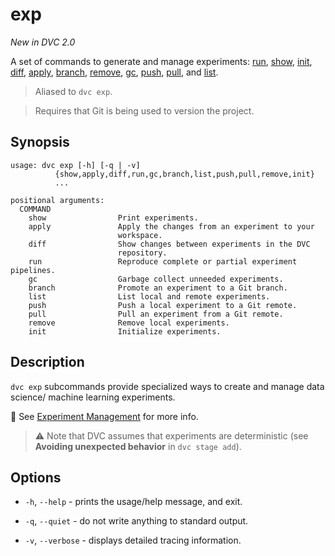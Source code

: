 # exp

_New in DVC 2.0_

A set of commands to generate and manage <abbr>experiments</abbr>:
[run](/doc/command-reference/exp/run), [show](/doc/command-reference/exp/show),
[init](/doc/command-reference/exp/init),
[diff](/doc/command-reference/exp/diff),
[apply](/doc/command-reference/exp/apply),
[branch](/doc/command-reference/exp/branch),
[remove](/doc/command-reference/exp/remove),
[gc](/doc/command-reference/exp/gc), [push](/doc/command-reference/exp/list),
[pull](/doc/command-reference/exp/pull), and
[list](/doc/command-reference/exp/list).

> Aliased to `dvc exp`.

> Requires that Git is being used to version the project.

## Synopsis

```usage
usage: dvc exp [-h] [-q | -v]
          {show,apply,diff,run,gc,branch,list,push,pull,remove,init}
          ...

positional arguments:
  COMMAND
    show                Print experiments.
    apply               Apply the changes from an experiment to your
                        workspace.
    diff                Show changes between experiments in the DVC
                        repository.
    run                 Reproduce complete or partial experiment pipelines.
    gc                  Garbage collect unneeded experiments.
    branch              Promote an experiment to a Git branch.
    list                List local and remote experiments.
    push                Push a local experiment to a Git remote.
    pull                Pull an experiment from a Git remote.
    remove              Remove local experiments.
    init                Initialize experiments.
```

## Description

`dvc exp` subcommands provide specialized ways to create and manage data
science/ machine learning experiments.

📖 See [Experiment Management](/doc/user-guide/experiment-management) for more
info.

> ⚠️ Note that DVC assumes that experiments are deterministic (see **Avoiding
> unexpected behavior** in `dvc stage add`).

## Options

- `-h`, `--help` - prints the usage/help message, and exit.

- `-q`, `--quiet` - do not write anything to standard output.

- `-v`, `--verbose` - displays detailed tracing information.
